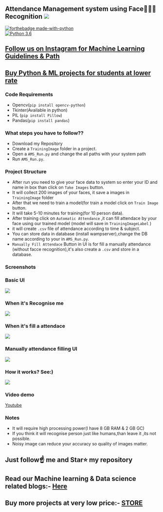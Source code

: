 ##  Attendance Management system using Face👦🏻👧 Recognition [![](https://img.shields.io/github/license/sourcerer-io/hall-of-fame.svg)](https://github.com/Spidy20/Attendace_management_system/blob/master/LICENSE)

[![forthebadge made-with-python](http://ForTheBadge.com/images/badges/made-with-python.svg)](https://www.python.org/)                 
[![Python 3.6](https://img.shields.io/badge/python-3.6-blue.svg)](https://www.python.org/downloads/release/python-360/)   

## [Follow us on Instagram for Machine Learning Guidelines & Path](https://www.instagram.com/machine_learning_hub.ai/)
## [Buy Python & ML projects for students at lower rate](https://www.instamojo.com/kushalbhavsar1820)



### Code Requirements
- Opencv(`pip install opencv-python`)
- Tkinter(Available in python)
- PIL (`pip install Pillow`)
- Pandas(`pip install pandas`)

### What steps you have to follow??
- Download my Repository 
- Create a `TrainingImage` folder in a project.
- Open a `AMS_Run.py` and change the all paths with your system path
- Run `AMS_Run.py`.

### Project Structure

- After run you need to give your face data to system so enter your ID and name in box than click on `Take Images` button.
- It will collect 200 images of your faces, it save a images in `TrainingImage` folder
- After that we need to train a model(for train a model click on `Train Image` button.
- It will take 5-10 minutes for training(for 10 person data).
- After training click on `Automatic Attendance` ,it can fill attendace by your face using our trained model (model will save in `TrainingImageLabel` )
- it will create `.csv` file of attendance according to time & subject.
- You can store data in database (install wampserver),change the DB name according to your in `AMS_Run.py`.
- `Manually Fill Attendace` Button in UI is for fill a manually attendance (without facce recognition),it's also create a `.csv` and store in a database.

### Screenshots

### Basic UI
<img src="https://github.com/Spidy20/Attendace_management_system/blob/master/Screenshot%20(43).png">

### When it's Recognise me
<img src="https://github.com/Spidy20/Attendace_management_system/blob/master/Screenshot%20(41).png">

### When it's fill a attendace
<img src="https://github.com/Spidy20/Attendace_management_system/blob/master/Screenshot%20(42).png">

### Manually attendance filling UI
<img src="https://github.com/Spidy20/Attendace_management_system/blob/master/Screenshot%20(44).png">


### How it works? See:)

<img src="https://github.com/Spidy20/Attendace_management_system/blob/master/AMS.gif">

### Video demo

[Youtube](https://www.youtube.com/watch?v=dXViSRRydRs)


### Notes
- It will require high processing power(I have 8 GB RAM & 2 GB GC)
- If you think it will recognise person just like humans,than leave it ,its not possible.
- Noisy image can reduce your accuracy so quality of images matter.

## Just follow☝️ me and Star⭐ my repository 

## Read our Machine learning & Data science related blogs:- [Here](https://www.vruttitanna.com/post/why-kaggle-is-important-for-data-science)

## Buy more projects at very low price:- [STORE](https://www.instamojo.com/kushalbhavsar1820)

